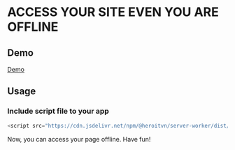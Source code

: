 # ACCESS YOUR SITE EVEN YOU ARE OFFLINE

## Demo

[Demo](https://lehung1109.github.io/site-offline-service-worker/dist/)

## Usage

### Include script file to your app

```js
<script src="https://cdn.jsdelivr.net/npm/@heroitvn/server-worker/dist/service-worker.js"></script>
```

Now, you can access your page offline. Have fun!